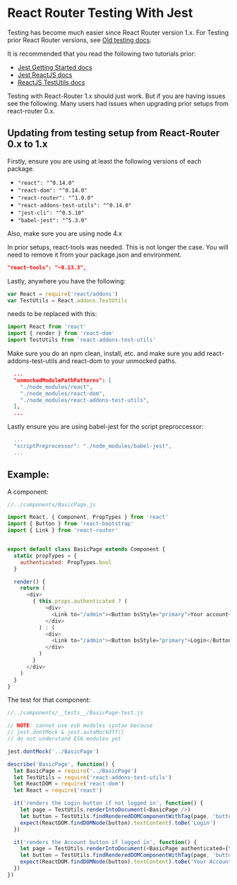 React Router Testing With Jest
====================
Testing has become much easier since React Router version 1.x. For Testing prior React Router versions, see   [Old testing docs](https://github.com/rackt/react-router/blob/57543eb41ce45b994a29792d77c86cc10b51eac9/docs/guides/testing.md).

It is recommended that you read the following two tutorials prior:
- [Jest Getting Started docs](https://facebook.github.io/jest/docs/getting-started.html)
- [Jest ReactJS docs](https://facebook.github.io/jest/docs/tutorial-react.html)
- [ReactJS TestUtils docs](https://facebook.github.io/react/docs/test-utils.html)

Testing with React-Router 1.x should just work. But if you are having issues see the following. Many users had issues when upgrading prior setups from react-router 0.x.

Updating from testing setup from React-Router 0.x to 1.x
----------------------------------------------
Firstly, ensure you are using at least the following versions of each package.
- `"react": "^0.14.0"`
- `"react-dom": "^0.14.0"`
- `"react-router": "^1.0.0"`
- `"react-addons-test-utils": "^0.14.0"`
- `"jest-cli": "^0.5.10"`
- `"babel-jest": "^5.3.0"`

Also, make sure you are using node 4.x

In prior setups, react-tools was needed. This is not longer the case. You will need to remove it from your package.json and environment.

```json
"react-tools": "~0.13.3",
```

Lastly, anywhere you have the following:

```js
var React = require('react/addons')
var TestUtils = React.addons.TestUtils
```

needs to be replaced with this:

```js
import React from 'react'
import { render } from 'react-dom'
import TestUtils from 'react-addons-test-utils'
```

Make sure you do an npm clean, install, etc. and make sure you add react-addons-test-utils and react-dom to your unmocked paths.

```json
  ...
  "unmockedModulePathPatterns": [
    "./node_modules/react",
    "./node_modules/react-dom",
    "./node_modules/react-addons-test-utils",
  ],
  ...

```

Lastly ensure you are using babel-jest for the script preproccessor:

```js
  ...
  "scriptPreprocessor": "./node_modules/babel-jest",
  ...
```


Example:
----------------------------------------------

A component:

```js
//../components/BasicPage.js

import React, { Component, PropTypes } from 'react'
import { Button } from 'react-bootstrap'
import { Link } from 'react-router'


export default class BasicPage extends Component {
  static propTypes = {
    authenticated: PropTypes.bool
  }

  render() {
    return (
      <div>
        { this.props.authenticated ? (
            <div>
              <Link to="/admin"><Button bsStyle="primary">Your account</Button></Link>
            </div>
          ) : (
            <div>
              <Link to="/admin"><Button bsStyle="primary">Login</Button></Link>
            </div>
          )
        }
      </div>
    )
  }
}
```

The test for that component:

```js
//../components/__tests__/BasicPage-test.js

// NOTE: cannot use es6 modules syntax because
// jest.dontMock & jest.autoMockOff()
// do not understand ES6 modules yet

jest.dontMock('../BasicPage')

describe('BasicPage', function() {
  let BasicPage = require('../BasicPage')
  let TestUtils = require('react-addons-test-utils')
  let ReactDOM = require('react-dom')
  let React = require('react')

  it('renders the Login button if not logged in', function() {
    let page = TestUtils.renderIntoDocument(<BasicPage />)
    let button = TestUtils.findRenderedDOMComponentWithTag(page, 'button')
    expect(ReactDOM.findDOMNode(button).textContent).toBe('Login')
  })

  it('renders the Account button if logged in', function() {
    let page = TestUtils.renderIntoDocument(<BasicPage authenticated={true} />)
    let button = TestUtils.findRenderedDOMComponentWithTag(page, 'button')
    expect(ReactDOM.findDOMNode(button).textContent).toBe('Your Account')
  })
})
```
